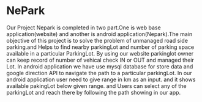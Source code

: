 # NePark
Our Project Nepark is completed in two part.One is web base application(website) and another is android application(Nepark).The main objective of this project is to solve the problem of unmanaged road side parking.and Helps to find nearby parkingLot and number of parking space available in a particular ParkingLot. By using our website parkinglot owner can keep record of number of vehical check IN or OUT and managed their Lot. In android application we have use mysql database for store data and google direction  API to navigate the path to a particular parkingLot. In our android application user need to give range in km as an input. and it shows available pakingLot below given range. and Users can select any of the parkingLot and reach there  by following the path showing in our app.
